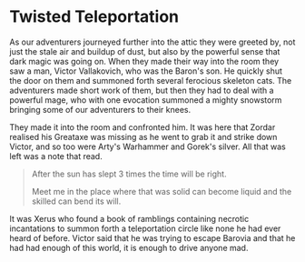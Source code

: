 # Twisted Teleportation

As our adventurers journeyed further into the attic they were greeted by, not just the stale air and buildup of dust, but also by the powerful sense that dark magic was going on. When they made their way into the room they saw a man, Victor Vallakovich, who was the Baron's son. He quickly shut the door on them and summoned forth several ferocious skeleton cats. The adventurers made short work of them, but then they had to deal with a powerful mage, who with one evocation summoned a mighty snowstorm bringing some of our adventurers to their knees.

They made it into the room and confronted him. It was here that Zordar realised his Greataxe was missing as he went to grab it and strike down Victor, and so too were Arty's Warhammer and Gorek's silver. All that was left was a note that read.

> After the sun has slept 3 times the time will be right.
>
> Meet me in the place where that was solid can become liquid and the skilled can bend its will.

It was Xerus who found a book of ramblings containing necrotic incantations to summon forth a teleportation circle like none he had ever heard of before. Victor said that he was trying to escape Barovia and that he had had enough of this world, it is enough to drive anyone mad.